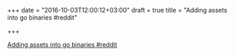 +++
date = "2016-10-03T12:00:12+03:00"
draft = true
title = "Adding assets into go binaries  #reddit"

+++

<p><a href="https://t.co/BD84OosL8f">Adding assets into go binaries  #reddit</a></p>
